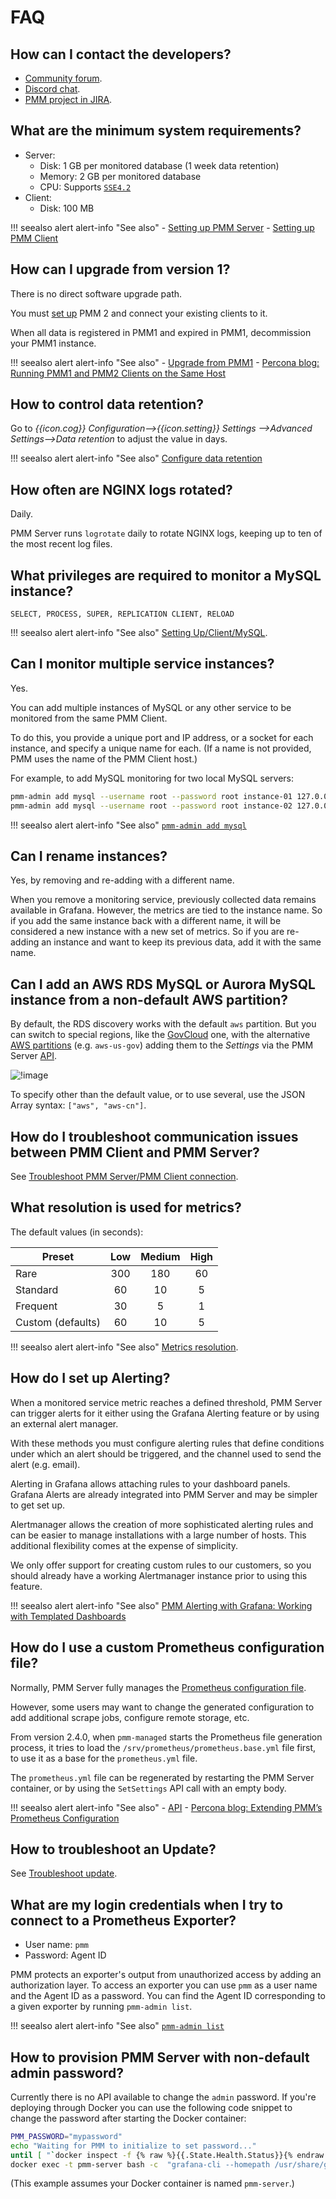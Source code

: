 # FAQ

## How can I contact the developers?

- [Community forum](https://www.percona.com/forums/questions-discussions/percona-monitoring-and-management).
- [Discord chat](http://per.co.na/discord).
- [PMM project in JIRA](https://jira.percona.com/projects/PMM).

## What are the minimum system requirements?

- Server:
    - Disk: 1 GB per monitored database (1 week data retention)
    - Memory: 2 GB per monitored database
    - CPU: Supports [`SSE4.2`](https://wikipedia.org/wiki/SSE4#SSE4.2)
- Client:
    - Disk: 100 MB

!!! seealso alert alert-info "See also"
    - [Setting up PMM Server](setting-up/server/index.md)
    - [Setting up PMM Client](setting-up/client/index.md)

## How can I upgrade from version 1?

There is no direct software upgrade path.

You must [set up](setting-up/index.md) PMM 2 and connect your existing clients to it.

When all data is registered in PMM1 and expired in PMM1, decommission your PMM1 instance.

!!! seealso alert alert-info "See also"
    - [Upgrade from PMM1](how-to/upgrade.md#upgrade-from-pmm-1)
    - [Percona blog: Running PMM1 and PMM2 Clients on the Same Host](https://www.percona.com/blog/2019/11/27/running-pmm1-and-pmm2-clients-on-the-same-host/)

## How to control data retention?

Go to *{{icon.cog}} Configuration-->{{icon.setting}} Settings -->Advanced Settings-->Data retention* to adjust the value in days.

!!! seealso alert alert-info "See also"
    [Configure data retention](how-to/configure.md#data-retention)
## How often are NGINX logs rotated?

Daily.

PMM Server runs `logrotate` daily to rotate NGINX logs, keeping up to ten of the most recent log files.

## What privileges are required to monitor a MySQL instance?

```
SELECT, PROCESS, SUPER, REPLICATION CLIENT, RELOAD
```

!!! seealso alert alert-info "See also"
    [Setting Up/Client/MySQL](setting-up/client/mysql.md#create-a-database-account-for-pmm).

## Can I monitor multiple service instances?

Yes.

You can add multiple instances of MySQL or any other service to be monitored from the same PMM Client.

To do this, you provide a unique port and IP address, or a socket for each instance, and specify a unique name for each. (If a name is not provided, PMM uses the name of the PMM Client host.)

For example, to add MySQL monitoring for two local MySQL servers:

```sh
pmm-admin add mysql --username root --password root instance-01 127.0.0.1:3001
pmm-admin add mysql --username root --password root instance-02 127.0.0.1:3002
```

!!! seealso alert alert-info "See also"
    [`pmm-admin add mysql`](details/commands/pmm-admin.md#mysql)

## Can I rename instances?

Yes, by removing and re-adding with a different name.

When you remove a monitoring service, previously collected data remains available in Grafana.  However, the metrics are tied to the instance name.  So if you add the same instance back with a different name, it will be considered a new instance with a new set of metrics.  So if you are re-adding an instance and want to keep its previous data, add it with the same name.

## Can I add an AWS RDS MySQL or Aurora MySQL instance from a non-default AWS partition?

By default, the RDS discovery works with the default `aws` partition. But you can switch to special regions, like the [GovCloud](https://aws.amazon.com/govcloud-us/) one, with the alternative [AWS partitions](https://docs.aws.amazon.com/sdk-for-go/api/aws/endpoints/#pkg-constants) (e.g. `aws-us-gov`) adding them to the *Settings* via the PMM Server [API](details/api.md).

![!image](_images/aws-partitions-in-api.png)

To specify other than the default value, or to use several, use the JSON Array syntax: `["aws", "aws-cn"]`.

## How do I troubleshoot communication issues between PMM Client and PMM Server?

See [Troubleshoot PMM Server/PMM Client connection](how-to/troubleshoot.md#troubleshoot-connection).

## What resolution is used for metrics?

The default values (in seconds):

| Preset            | Low  | Medium | High |
|-------------------|:----:|:------:|:----:|
| Rare              | 300  | 180    | 60   |
| Standard          | 60   | 10     | 5    |
| Frequent          | 30   | 5      | 1    |
| Custom (defaults) | 60   | 10     | 5    |


!!! seealso alert alert-info "See also"
    [Metrics resolution](how-to/configure.md#metrics-resolution).

## How do I set up Alerting?

When a monitored service metric reaches a defined threshold, PMM Server can trigger alerts for it either using the Grafana Alerting feature or by using an external alert manager.

With these methods you must configure alerting rules that define conditions under which an alert should be triggered, and the channel used to send the alert (e.g. email).

Alerting in Grafana allows attaching rules to your dashboard panels.  Grafana Alerts are already integrated into PMM Server and may be simpler to get set up.

Alertmanager allows the creation of more sophisticated alerting rules and can be easier to manage installations with a large number of hosts. This additional flexibility comes at the expense of simplicity.

We only offer support for creating custom rules to our customers, so you should already have a working Alertmanager instance prior to using this feature.

!!! seealso alert alert-info "See also"
    [PMM Alerting with Grafana: Working with Templated Dashboards](https://www.percona.com/blog/2017/02/02/pmm-alerting-with-grafana-working-with-templated-dashboards/)

## How do I use a custom Prometheus configuration file?

Normally, PMM Server fully manages the [Prometheus configuration file](https://prometheus.io/docs/prometheus/latest/configuration/configuration/).

However, some users may want to change the generated configuration to add additional scrape jobs, configure remote storage, etc.

From version 2.4.0, when `pmm-managed` starts the Prometheus file generation process, it tries to load the `/srv/prometheus/prometheus.base.yml` file first, to use it as a base for the `prometheus.yml` file.

The `prometheus.yml` file can be regenerated by restarting the PMM Server container, or by using the `SetSettings` API call with an empty body.

!!! seealso alert alert-info "See also"
    - [API](details/api.md)
    - [Percona blog: Extending PMM’s Prometheus Configuration](https://www.percona.com/blog/2020/03/23/extending-pmm-prometheus-configuration/)

## How to troubleshoot an Update?

See [Troubleshoot update](how-to/troubleshoot.md#troubleshoot-update).

## What are my login credentials when I try to connect to a Prometheus Exporter?

- User name: `pmm`
- Password: Agent ID

PMM protects an exporter's output from unauthorized access by adding an authorization layer. To access an exporter you can use `pmm` as a user name and the Agent ID as a password. You can find the Agent ID corresponding to a given exporter by running `pmm-admin list`.

!!! seealso alert alert-info "See also"
    [`pmm-admin list`](details/commands/pmm-admin.md#information-commands)

## How to provision PMM Server with non-default admin password?

Currently there is no API available to change the `admin` password. If you're deploying through Docker you can use the following code snippet to change the password after starting the Docker container:

```sh
PMM_PASSWORD="mypassword"
echo "Waiting for PMM to initialize to set password..."
until [ "`docker inspect -f {% raw %}{{.State.Health.Status}}{% endraw %} pmm-server`" = "healthy" ]; do sleep 1; done
docker exec -t pmm-server bash -c  "grafana-cli --homepath /usr/share/grafana admin reset-admin-password $PMM_PASSWORD"
```

(This example assumes your Docker container is named `pmm-server`.)